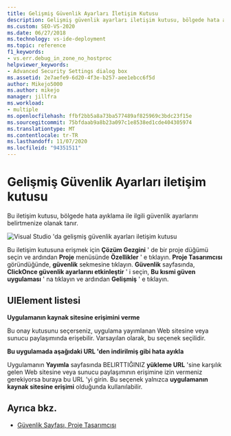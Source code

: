 ```yaml
---
title: Gelişmiş Güvenlik Ayarları İletişim Kutusu
description: Gelişmiş güvenlik ayarları iletişim kutusu, bölgede hata ayıklama ile ilgili güvenlik ayarlarını belirtmenize olanak tanır.
ms.custom: SEO-VS-2020
ms.date: 06/27/2018
ms.technology: vs-ide-deployment
ms.topic: reference
f1_keywords:
- vs.err.debug_in_zone_no_hostproc
helpviewer_keywords:
- Advanced Security Settings dialog box
ms.assetid: 2e7aefe9-6d20-4f3e-b257-aee1ebcc6f5d
author: Mikejo5000
ms.author: mikejo
manager: jillfra
ms.workload:
- multiple
ms.openlocfilehash: ffbf2bb5a8a73ba577489af825969c3bdc23f15e
ms.sourcegitcommit: 75bfdaab9a8b23a097c1e8538ed1cde404305974
ms.translationtype: MT
ms.contentlocale: tr-TR
ms.lasthandoff: 11/07/2020
ms.locfileid: "94351511"
---
```

# <a name="advanced-security-settings-dialog-box"></a>Gelişmiş Güvenlik Ayarları iletişim kutusu

Bu iletişim kutusu, bölgede hata ayıklama ile ilgili güvenlik ayarlarını belirtmenize olanak tanır.

![Visual Studio 'da gelişmiş güvenlik ayarları iletişim kutusu](../media/advanced-security-settings.png)

Bu iletişim kutusuna erişmek için **Çözüm Gezgini** ' de bir proje düğümü seçin ve ardından **Proje** menüsünde **Özellikler** ' e tıklayın. **Proje Tasarımcısı** göründüğünde, **güvenlik** sekmesine tıklayın. **Güvenlik** sayfasında, **ClickOnce güvenlik ayarlarını etkinleştir** ' i seçin, **Bu kısmi güven uygulaması** ' na tıklayın ve ardından **Gelişmiş** ' e tıklayın.

## <a name="uielement-list"></a>UIElement listesi

**Uygulamanın kaynak sitesine erişimini verme**

Bu onay kutusunu seçerseniz, uygulama yayımlanan Web sitesine veya sunucu paylaşımında erişebilir. Varsayılan olarak, bu seçenek seçilidir.

**Bu uygulamada aşağıdaki URL 'den indirilmiş gibi hata ayıkla**

Uygulamanın **Yayımla** sayfasında BELIRTTIĞINIZ **yükleme URL** 'sine karşılık gelen Web sitesine veya sunucu paylaşımının erişimine izin vermeniz gerekiyorsa buraya bu URL 'yi girin. Bu seçenek yalnızca **uygulamanın kaynak sitesine erişimi** olduğunda kullanılabilir.

## <a name="see-also"></a>Ayrıca bkz.

- [Güvenlik Sayfası, Proje Tasarımcısı](../../ide/reference/security-page-project-designer.md)

